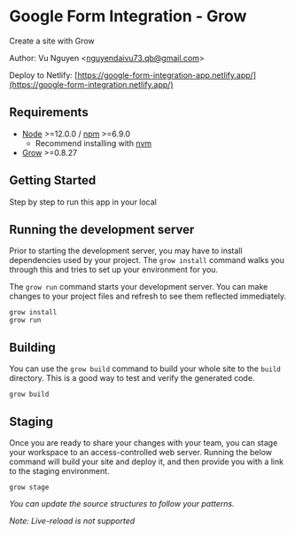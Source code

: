 # Google Form Integration - Grow

Create a site with Grow

Author: Vu Nguyen &lt;[nguyendaivu73.qb@gmail.com](nguyendaivu73.qb@gmail.com)&gt;

Deploy to Netlify: [https://google-form-integration-app.netlify.app/](https://google-form-integration.netlify.app/)

## Requirements

- [Node](https://nodejs.org/en/) &gt;=12.0.0 / [npm](https://www.npmjs.com/) &gt;=6.9.0
  - Recommend installing with [nvm](https://github.com/creationix/nvm)
- [Grow](https://grow.io) &gt;=0.8.27

## Getting Started

Step by step to run this app in your local

## Running the development server

Prior to starting the development server, you may have to install dependencies used by your project. The `grow install` command walks you through this and tries to set up your environment for you.

The `grow run` command starts your development server. You can make changes to your project files and refresh to see them reflected immediately.

```
grow install
grow run
```

## Building

You can use the `grow build` command to build your whole site to the `build` directory. This is a good way to test and verify the generated code.

```
grow build
```

## Staging

Once you are ready to share your changes with your team, you can stage your workspace to an access-controlled web server. Running the below command will build your site and deploy it, and then provide you with a link to the staging environment.

```
grow stage
```

_You can update the source structures to follow your patterns._

_Note: Live-reload is not supported_

